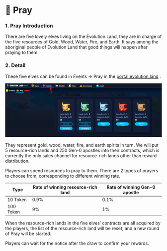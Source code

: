 # 🙏 Pray

### 1. Pray Introduction

There are five lovely elves living on the Evolution Land, they are in charge of the five resources of Gold, Wood, Water, Fire, and Earth. It says among the aboriginal people of Evolution Land that good things will happen after praying to them.

### 2. Detail

These five elves can be found in Events → Pray in the [portal.evolution.land](http://portal.evolution.land) .

![](<../.gitbook/assets/image (26).png>)

They represent gold, wood, water, fire, and earth spirits in turn. We will put 5 resource-rich lands and 250 Gen-0 apostles into their contracts, which is currently the only sales channel for resource-rich lands other than reward distribution.

Players can spend resources to pray to them. There are 2 types of prayers to choose from, corresponding to different winning rate.

| Type      | Rate of winning resource-rich land | Rate of winning Gen-0 apostle |
| --------- | ---------------------------------- | ----------------------------- |
| 10 Token  | 0.9%                               | 0.1%                          |
| 100 Token | 9%                                 | 1%                            |

When the resource-rich lands in the five elves’ contracts are all acquired by the players, the list of the resource-rich land will be reset, and a new round of Pray will be started.

Players can wait for the notice after the draw to confirm your rewards.
